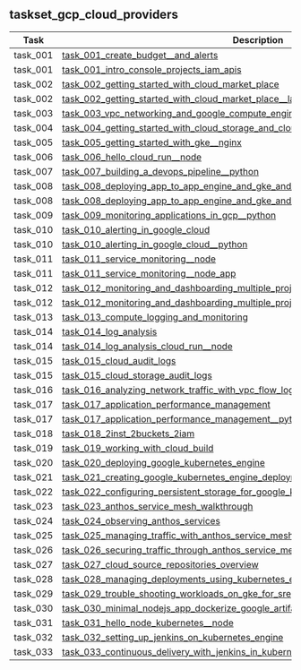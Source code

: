 ## taskset_gcp_cloud_providers

| Task     | Description                                                                                                                                                                                                |
|----------|------------------------------------------------------------------------------------------------------------------------------------------------------------------------------------------------------------|
| task_001 | [task_001_create_budget__and_alerts](taskset_gcp_cloud_providers/task_001_create_budget__and_alerts)                                                                                                       |
| task_001 | [task_001_intro_console_projects_iam_apis](taskset_gcp_cloud_providers/task_001_intro_console_projects_iam_apis)                                                                                           |
| task_002 | [task_002_getting_started_with_cloud_market_place](taskset_gcp_cloud_providers/task_002_getting_started_with_cloud_market_place)                                                                           |
| task_002 | [task_002_getting_started_with_cloud_market_place__lamp_stack](taskset_gcp_cloud_providers/task_002_getting_started_with_cloud_market_place__lamp_stack)                                                   |
| task_003 | [task_003_vpc_networking_and_google_compute_engine](taskset_gcp_cloud_providers/task_003_vpc_networking_and_google_compute_engine)                                                                         |
| task_004 | [task_004_getting_started_with_cloud_storage_and_cloud_sql__php](taskset_gcp_cloud_providers/task_004_getting_started_with_cloud_storage_and_cloud_sql__php)                                               |
| task_005 | [task_005_getting_started_with_gke__nginx](taskset_gcp_cloud_providers/task_005_getting_started_with_gke__nginx)                                                                                           |
| task_006 | [task_006_hello_cloud_run__node](taskset_gcp_cloud_providers/task_006_hello_cloud_run__node)                                                                                                               |
| task_007 | [task_007_building_a_devops_pipeline__python](taskset_gcp_cloud_providers/task_007_building_a_devops_pipeline__python)                                                                                     |
| task_008 | [task_008_deploying_app_to_app_engine_and_gke_and_cloudrun](taskset_gcp_cloud_providers/task_008_deploying_app_to_app_engine_and_gke_and_cloudrun)                                                         |
| task_008 | [task_008_deploying_app_to_app_engine_and_gke_and_cloudrun__python](taskset_gcp_cloud_providers/task_008_deploying_app_to_app_engine_and_gke_and_cloudrun__python)                                         |
| task_009 | [task_009_monitoring_applications_in_gcp__python](taskset_gcp_cloud_providers/task_009_monitoring_applications_in_gcp__python)                                                                             |
| task_010 | [task_010_alerting_in_google_cloud](taskset_gcp_cloud_providers/task_010_alerting_in_google_cloud)                                                                                                         |
| task_010 | [task_010_alerting_in_google_cloud__python](taskset_gcp_cloud_providers/task_010_alerting_in_google_cloud__python)                                                                                         |
| task_011 | [task_011_service_monitoring__node](taskset_gcp_cloud_providers/task_011_service_monitoring__node)                                                                                                         |
| task_011 | [task_011_service_monitoring__node_app](taskset_gcp_cloud_providers/task_011_service_monitoring__node_app)                                                                                                 |
| task_012 | [task_012_monitoring_and_dashboarding_multiple_projects_from_a_single_workspace](taskset_gcp_cloud_providers/task_012_monitoring_and_dashboarding_multiple_projects_from_a_single_workspace)               |
| task_012 | [task_012_monitoring_and_dashboarding_multiple_projects_from_a_single_workspace__nginx](taskset_gcp_cloud_providers/task_012_monitoring_and_dashboarding_multiple_projects_from_a_single_workspace__nginx) |
| task_013 | [task_013_compute_logging_and_monitoring](taskset_gcp_cloud_providers/task_013_compute_logging_and_monitoring)                                                                                             |
| task_014 | [task_014_log_analysis](taskset_gcp_cloud_providers/task_014_log_analysis)                                                                                                                                 |
| task_014 | [task_014_log_analysis_cloud_run__node](taskset_gcp_cloud_providers/task_014_log_analysis_cloud_run__node)                                                                                                 |
| task_015 | [task_015_cloud_audit_logs](taskset_gcp_cloud_providers/task_015_cloud_audit_logs)                                                                                                                         |
| task_015 | [task_015_cloud_storage_audit_logs](taskset_gcp_cloud_providers/task_015_cloud_storage_audit_logs)                                                                                                         |
| task_016 | [task_016_analyzing_network_traffic_with_vpc_flow_logs](taskset_gcp_cloud_providers/task_016_analyzing_network_traffic_with_vpc_flow_logs)                                                                 |
| task_017 | [task_017_application_performance_management](taskset_gcp_cloud_providers/task_017_application_performance_management)                                                                                     |
| task_017 | [task_017_application_performance_management__python_and_nodejs](taskset_gcp_cloud_providers/task_017_application_performance_management__python_and_nodejs)                                               |
| task_018 | [task_018_2inst_2buckets_2iam](taskset_gcp_cloud_providers/task_018_2inst_2buckets_2iam)                                                                                                                   |
| task_019 | [task_019_working_with_cloud_build](taskset_gcp_cloud_providers/task_019_working_with_cloud_build)                                                                                                         |
| task_020 | [task_020_deploying_google_kubernetes_engine](taskset_gcp_cloud_providers/task_020_deploying_google_kubernetes_engine)                                                                                     |
| task_021 | [task_021_creating_google_kubernetes_engine_deployments](taskset_gcp_cloud_providers/task_021_creating_google_kubernetes_engine_deployments)                                                               |
| task_022 | [task_022_configuring_persistent_storage_for_google_kubernetes_engine](taskset_gcp_cloud_providers/task_022_configuring_persistent_storage_for_google_kubernetes_engine)                                   |
| task_023 | [task_023_anthos_service_mesh_walkthrough](taskset_gcp_cloud_providers/task_023_anthos_service_mesh_walkthrough)                                                                                           |
| task_024 | [task_024_observing_anthos_services](taskset_gcp_cloud_providers/task_024_observing_anthos_services)                                                                                                       |
| task_025 | [task_025_managing_traffic_with_anthos_service_mesh](taskset_gcp_cloud_providers/task_025_managing_traffic_with_anthos_service_mesh)                                                                       |
| task_026 | [task_026_securing_traffic_through_anthos_service_mesh](taskset_gcp_cloud_providers/task_026_securing_traffic_through_anthos_service_mesh)                                                                 |
| task_027 | [task_027_cloud_source_repositories_overview](taskset_gcp_cloud_providers/task_027_cloud_source_repositories_overview)                                                                                     |
| task_028 | [task_028_managing_deployments_using_kubernetes_engine](taskset_gcp_cloud_providers/task_028_managing_deployments_using_kubernetes_engine)                                                                 |
| task_029 | [task_029_trouble_shooting_workloads_on_gke_for_sre](taskset_gcp_cloud_providers/task_029_trouble_shooting_workloads_on_gke_for_sre)                                                                       |
| task_030 | [task_030_minimal_nodejs_app_dockerize_google_artifact_registry](taskset_gcp_cloud_providers/task_030_minimal_nodejs_app_dockerize_google_artifact_registry)                                               |
| task_031 | [task_031_hello_node_kubernetes__node](taskset_gcp_cloud_providers/task_031_hello_node_kubernetes__node)                                                                                                   |
| task_032 | [task_032_setting_up_jenkins_on_kubernetes_engine](taskset_gcp_cloud_providers/task_032_setting_up_jenkins_on_kubernetes_engine)                                                                           |
| task_033 | [task_033_continuous_delivery_with_jenkins_in_kubernetes_engine](taskset_gcp_cloud_providers/task_033_continuous_delivery_with_jenkins_in_kubernetes_engine)                                               |

